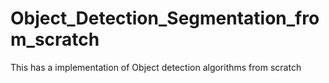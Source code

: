 # Object_Detection_Segmentation_from_scratch
This has a implementation of Object detection algorithms from scratch
